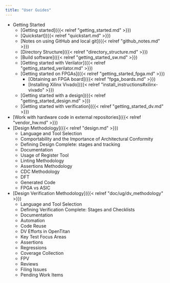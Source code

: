 ```yaml
---
title: "User Guides"
---
```


* Getting Started
  * [Getting started]({{< relref "getting_started.md" >}})
  * [Quickstart]({{< relref "quickstart.md" >}})
  * [Notes on using GitHub and local git]({{< relref "github_notes.md" >}})
  * [Directory Structure]({{< relref "directory_structure.md" >}})
  * [Build software]({{< relref "getting_started_sw.md" >}})
  * [Getting started with Verilator]({{< relref "getting_started_verilator.md" >}})
  * [Getting started on FPGAs]({{< relref "getting_started_fpga.md" >}})
    * [Obtaining an FPGA board]({{< relref "fpga_boards.md" >}})
    * [Installing Xilinx Vivado]({{< relref "install_instructions#xilinx-vivado" >}})
  * [Getting started with a design]({{< relref "getting_started_design.md" >}})
  * [Getting started with verification]({{< relref "getting_started_dv.md" >}})
* [Work with hardware code in external repositories]({{< relref "vendor_hw.md" >}})
* [Design Methodology]({{< relref "design.md" >}})
  * Language and Tool Selection
  * Comportability and the Importance of Architectural Conformity
  * Defining Design Complete: stages and tracking
  * Documentation
  * Usage of Register Tool
  * Linting Methodology
  * Assertions Methodology
  * CDC Methodology
  * DFT
  * Generated Code
  * FPGA vs ASIC
* [Design Verification Methodology]({{< relref "doc/ug/dv_methodology" >}})
  * Language and Tool Selection
  * Defining Verification Complete: Stages and Checklists
  * Documentation
  * Automation
  * Code Reuse
  * DV Efforts in OpenTitan
  * Key Test Focus Areas
  * Assertions
  * Regressions
  * Coverage Collection
  * FPV
  * Reviews
  * Filing Issues
  * Pending Work Items
